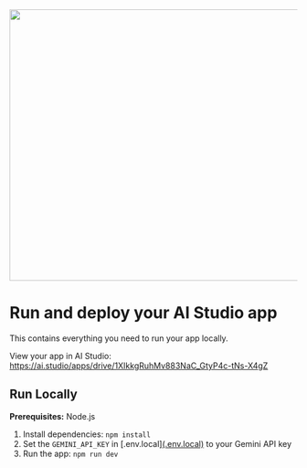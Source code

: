<div align="center">
<img width="1200" height="475" alt="GHBanner" src="https://github.com/user-attachments/assets/0aa67016-6eaf-458a-adb2-6e31a0763ed6" />
</div>

# Run and deploy your AI Studio app

This contains everything you need to run your app locally.

View your app in AI Studio: https://ai.studio/apps/drive/1XIkkgRuhMv883NaC_GtyP4c-tNs-X4gZ

## Run Locally

**Prerequisites:**  Node.js


1. Install dependencies:
   `npm install`
2. Set the `GEMINI_API_KEY` in [.env.local][(.env.local)](http://localhost:5173/) to your Gemini API key
3. Run the app:
   `npm run dev`
